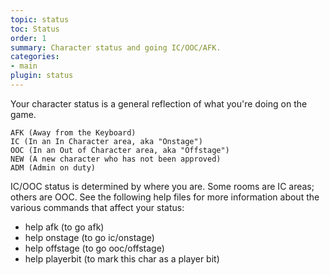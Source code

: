 ```yaml
---
topic: status
toc: Status
order: 1
summary: Character status and going IC/OOC/AFK.
categories:
- main
plugin: status
---
```

Your character status is a general reflection of what you're doing on the game.

    AFK (Away from the Keyboard)
    IC (In an In Character area, aka "Onstage")
    OOC (In an Out of Character area, aka "Offstage")
    NEW (A new character who has not been approved)
    ADM (Admin on duty)

IC/OOC status is determined by where you are.  Some rooms are IC areas; others are OOC.  See the following help files for more information about the various commands that affect your status:

* help afk (to go afk) 
* help onstage (to go ic/onstage)
* help offstage (to go ooc/offstage)
* help playerbit (to mark this char as a player bit)
